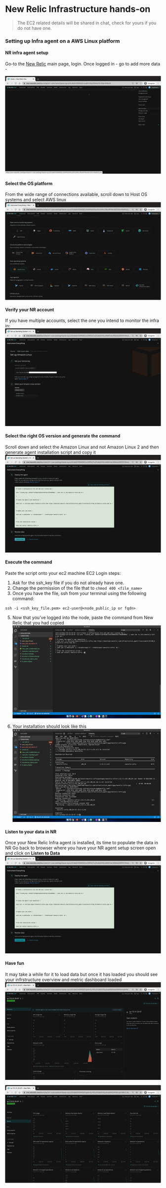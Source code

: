 # New Relic Infrastructure hands-on 

> The EC2 related details will be shared in chat, check for yours if you do not have one.

### Setting up Infra agent on a AWS Linux platform

#### NR infra agent setup
Go-to the [New Relic](https://one.newrelic.com/launcher/) main page, login. Once logged in - go to add more data - 

![Add more data](./images/add_data.png)

#### Select the OS platform
From the wide range of connections available, scroll down to Host OS systems and select AWS linux
![Host OS systems](./images/aws_linux.png)

#### Verify your NR account
If you have multiple accounts, select the one you intend to monitor the infra in:
![Verify account](./images/verify_account.png)

#### Select the right OS version and generate the command
Scroll down and select the Amazon Linux and not Amazon Linux 2 and then generate agent installation script and copy it
![generate agent installation script](./images/copy_script.png)

#### Execute the command
Paste the script onto your ec2 machine
EC2 Login steps: 
1. Ask for the ssh_key file if you do not already have one.
2. Change the permission of the file that to `chmod 400 <file_name>`
3. Once you have the file, ssh from your terminal using the following command:
```
ssh -i <ssh_key_file.pem> ec2-user@<node_public_ip or fqdn>
```

5. Now that you've logged into the node, paste the command from New Relic that you had copied
![command](./images/paste_script_in_ec2.png)

6. Your installation should look like this
![verfiy installation](./images/verify.png)

#### Listen to your data in NR 
Once your New Relic Infra agent is installed, its time to populate the data in NR
Go back to browser where you have your NR agent setup screen open and click on __Listen to Data__
![listen to data](./images/load_data.png)

#### Have fun
It may take a while for it to load data but once it has loaded you should see your infrstructure overview and metric dashboard loaded
![data](./images/here_u_go.png)

![metrics](./images/infra_metrics.png)